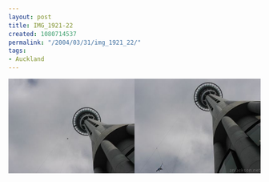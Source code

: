 ```yaml
---
layout: post
title: IMG_1921-22
created: 1080714537
permalink: "/2004/03/31/img_1921_22/"
tags:
- Auckland
---
```


<img src="/image/images/img_1921-22-491.jpg"/>

